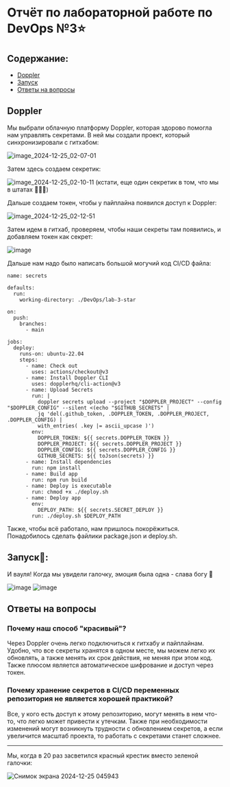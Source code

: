 # Отчёт по лабораторной работе по DevOps №3⭐
## Содержание:
- [Doppler](#doppler)
- [Запуск](#запуск)
- [Ответы на вопросы](#ответы-на-вопросы)

## Doppler
Мы выбрали облачную платформу Doppler, которая здорово помогла нам управлять секретами. В ней мы создали проект, который синхронизировали с гитхабом:

![image_2024-12-25_02-07-01](https://github.com/user-attachments/assets/30f6b5dc-8222-41b3-af93-6c4aa752102d)

Затем здесь создаем секретик:

![image_2024-12-25_02-10-11](https://github.com/user-attachments/assets/8783cbbe-9959-4aaa-b36e-ce76d5f3dbc1)
(кстати, еще один секретик в том, что мы в штатах :eagle::eagle::eagle:)

Дальше создаем токен, чтобы у пайплайна появился доступ к Doppler:

![image_2024-12-25_02-12-51](https://github.com/user-attachments/assets/f1cc958c-f29b-4688-b09c-81f6a694ffb3)

Затем идем в гитхаб, проверяем, чтобы наши секреты там появились, и добавляем токен как секрет:

![image](https://github.com/user-attachments/assets/65d55f18-9de2-4011-bd06-daef11c866ce)

Дальше нам надо было написать большой могучий код CI/CD файла:

```
name: secrets

defaults:
  run:
    working-directory: ./DevOps/lab-3-star
    
on:
  push:
    branches:
      - main

jobs:
  deploy:
    runs-on: ubuntu-22.04
    steps:
      - name: Check out
        uses: actions/checkout@v3
      - name: Install Doppler CLI
        uses: dopplerhq/cli-action@v3
      - name: Upload Secrets
        run: |
          doppler secrets upload --project "$DOPPLER_PROJECT" --config "$DOPPLER_CONFIG" --silent <(echo "$GITHUB_SECRETS" |
          jq 'del(.github_token, .DOPPLER_TOKEN, .DOPPLER_PROJECT, .DOPPLER_CONFIG) |
          with_entries( .key |= ascii_upcase )')
        env:
          DOPPLER_TOKEN: ${{ secrets.DOPPLER_TOKEN }}
          DOPPLER_PROJECT: ${{ secrets.DOPPLER_PROJECT }}
          DOPPLER_CONFIG: ${{ secrets.DOPPLER_CONFIG }}
          GITHUB_SECRETS: ${{ toJson(secrets) }}
      - name: Install dependencies
        run: npm install
      - name: Build app
        run: npm run build
      - name: Deploy is executable
        run: chmod +x ./deploy.sh
      - name: Deploy app
        env:
          DEPLOY_PATH: ${{ secrets.SECRET_DEPLOY }}
        run: ./deploy.sh $DEPLOY_PATH
```

Также, чтобы всё работало, нам пришлось покорёжиться. Понадобилось сделать файлики package.json и deploy.sh.

## Запуск🚀:

И вауля! Когда мы увидели галочку, эмоция была одна - слава богу :pray:

![image](https://github.com/user-attachments/assets/72385579-e1cd-434c-9ec2-aa49d1a719b6)
![image](https://github.com/user-attachments/assets/8f31c044-ffc0-4192-9af2-9bd6efe46f05)

## Ответы на вопросы

### Почему наш способ "красивый"?
Через Doppler очень легко подключиться к гитхабу и пайплайнам. Удобно, что все секреты хранятся в одном месте, мы можем легко их обновлять, а также менять их срок действия, не меняя при этом код. Также плюсом является автоматическое шифрование и доступ через токен.

### Почему хранение секретов в CI/CD переменных репозитория не является хорошей практикой?
Все, у кого есть доступ к этому репозиторию, могут менять в нем что-то, что легко может привести к утечкам. Также при необходимости изменений могут возникнуть трудности с обновлением секретов, а если увеличится масштаб проекта, то работать с секретами станет сложнее.

---

Мы, когда в 20 раз засветился красный крестик вместо зеленой галочки:

![Снимок экрана 2024-12-25 045943](https://github.com/user-attachments/assets/d7295afc-ceba-4061-b528-82263f7ea3f0)

